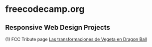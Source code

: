# freecodecamp.org
## Responsive Web Design Projects

(1) FCC Tribute page <a href="https://luisangelmaciel.github.io/freecodecamp/fcc-tribute-page/index.html">Las transformaciones de Vegeta en Dragon Ball</a>
